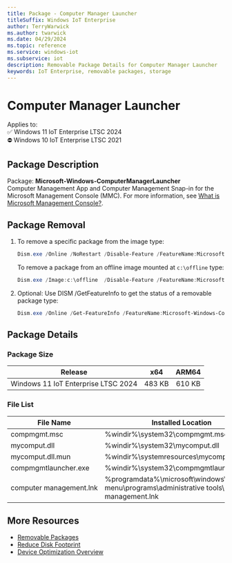 ```yaml
---
title: Package - Computer Manager Launcher
titleSuffix: Windows IoT Enterprise
author: TerryWarwick
ms.author: twarwick
ms.date: 04/29/2024
ms.topic: reference
ms.service: windows-iot
ms.subservice: iot
description: Removable Package Details for Computer Manager Launcher
keywords: IoT Enterprise, removable packages, storage
---
```


# Computer Manager Launcher

Applies to:  
✅ Windows 11 IoT Enterprise LTSC 2024  
⛔ Windows 10 IoT Enterprise LTSC 2021

## Package Description

Package: **Microsoft-Windows-ComputerManagerLauncher** </br>  Computer Management App and Computer Management Snap-in for the Microsoft Management Console (MMC). For more information, see [What is Microsoft Management Console?](/troubleshoot/windows-server/system-management-components/what-is-microsoft-management-console).

## Package Removal

1. To remove a specific package from the image type:

   ```powershell
   Dism.exe /Online /NoRestart /Disable-Feature /FeatureName:Microsoft-Windows-ComputerManagerLauncher /PackageName:@Package
   ````

   To remove a package from an offline image mounted at `c:\offline` type:

   ```powershell
   Dism.exe /Image:c:\offline  /Disable-Feature /FeatureName:Microsoft-Windows-ComputerManagerLauncher /PackageName:@Package
   ```

1. Optional: Use DISM /GetFeatureInfo to get the status of a removable package type:

   ```powershell
   Dism.exe /Online /Get-FeatureInfo /FeatureName:Microsoft-Windows-ComputerManagerLauncher /PackageName:@Package
   ````

## Package Details

### Package Size

| Release                             |   x64     |    ARM64    |
|-------------------------------------|:---------:|:-----------:|
| Windows 11 IoT Enterprise LTSC 2024 | 483 KB    | 610 KB      |

### File List

| File Name | Installed Location |
|-----------|--------------------|
| compmgmt.msc | %windir%\system32\compmgmt.msc |
| mycomput.dll | %windir%\system32\mycomput.dll |
| mycomput.dll.mun | %windir%\systemresources\mycomput.dll.mun |
| compmgmtlauncher.exe | %windir%\system32\compmgmtlauncher.exe |
| computer&nbsp;management.lnk | %programdata%\microsoft\windows\start menu\programs\administrative tools\computer management.lnk |

## More Resources

- [Removable Packages](/windows/iot/iot-enterprise/Optimize-Your-Device/Removable-Packages)
- [Reduce Disk Footprint](/windows/iot/iot-enterprise/Optimize-Your-Device/Reduce-Disk-Footprint)
- [Device Optimization Overview](/windows/iot/iot-enterprise/Optimize-Your-Device/Overview)
